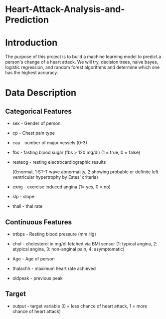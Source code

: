 # Heart-Attack-Analysis-and-Prediction

# Introduction

The purpose of this project is to build a machine learning model to predict a person's change of a heart attack. We will try, decision trees, naive bayes, logistic regression, and random forest algorithms and determine which one has the highest accuracy.


# Data Description

## Categorical Features
* sex - Gender of person
* cp - Chest pain type
* caa - number of major vessels (0-3)

* fbs - fasting blood sugar (fbs > 120 mg/dl) (1 = true, 0 = false)
* restecg - resting electrocardiographic results 

    (0:normal, 1:ST-T wave abnormality, 2:showing probable or definite left ventricular hypertrophy by Estes' criteria)

* exng - exercise induced angina (1= yes, 0 = no)
* slp - slope
* thall - thal rate

## Continuous Features

* trtbps - Resting blood pressure (mm Hg)
* chol - cholesterol in mg/dl fetched via BMI sensor
    (1: typical angina, 2: atypical angina, 3: non-anginal pain, 4: asymptomatic)
    
* Age - Age of person
* thalachh - maximum heart rate achieved
* oldpeak - previous peak



## Target
* output - target variable (0 = less chance of heart attack, 1 = more chance of heart attack)

